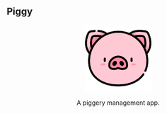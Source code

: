 ## Piggy

<div align="center"><img src="https://github.com/jojohn456/piggy/blob/main/public/images/Piggy.png" width="150px" height="auto" alt="Logo"></div></p>
<p align="center">A piggery management app.</p>
